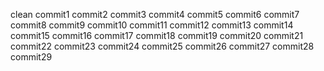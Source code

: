 clean
commit1
commit2
commit3
commit4
commit5
commit6
commit7
commit8
commit9
commit10
commit11
commit12
commit13
commit14
commit15
commit16
commit17
commit18
commit19
commit20
commit21
commit22
commit23
commit24
commit25
commit26
commit27
commit28
commit29
